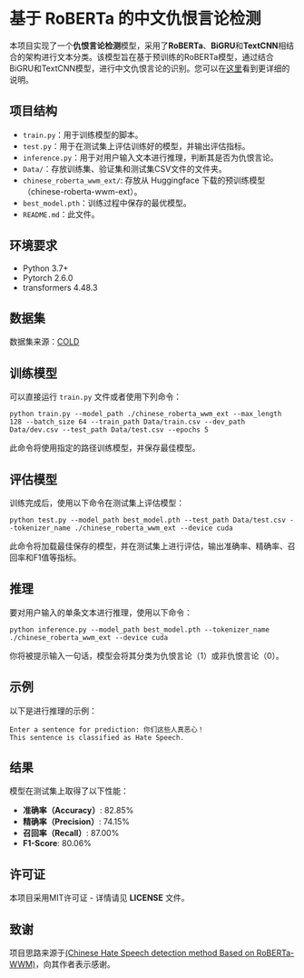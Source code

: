 # 基于 RoBERTa 的中文仇恨言论检测
本项目实现了一个**仇恨言论检测**模型，采用了**RoBERTa**、**BiGRU**和**TextCNN**相结合的架构进行文本分类。该模型旨在基于预训练的RoBERTa模型，通过结合BiGRU和TextCNN模型，进行中文仇恨言论的识别。您可以在[这里](https://www.chatlwh.com/posts/20240925/article.html)看到更详细的说明。

## 项目结构

- `train.py`：用于训练模型的脚本。
- `test.py`：用于在测试集上评估训练好的模型，并输出评估指标。
- `inference.py`：用于对用户输入文本进行推理，判断其是否为仇恨言论。
- `Data/`：存放训练集、验证集和测试集CSV文件的文件夹。
- `chinese_roberta_wwm_ext/`: 存放从 Huggingface 下载的预训练模型（chinese-roberta-wwm-ext）。
- `best_model.pth`：训练过程中保存的最优模型。
- `README.md`：此文件。

## 环境要求

- Python 3.7+
- Pytorch 2.6.0
- transformers 4.48.3

## 数据集

数据集来源：[COLD](https://github.com/thu-coai/COLDataset)

## 训练模型

可以直接运行 `train.py` 文件或者使用下列命令：

```
python train.py --model_path ./chinese_roberta_wwm_ext --max_length 128 --batch_size 64 --train_path Data/train.csv --dev_path Data/dev.csv --test_path Data/test.csv --epochs 5
```

此命令将使用指定的路径训练模型，并保存最佳模型。

## 评估模型

训练完成后，使用以下命令在测试集上评估模型：

```
python test.py --model_path best_model.pth --test_path Data/test.csv --tokenizer_name ./chinese_roberta_wwm_ext --device cuda
```

此命令将加载最佳保存的模型，并在测试集上进行评估，输出准确率、精确率、召回率和F1值等指标。

## 推理

要对用户输入的单条文本进行推理，使用以下命令：

```
python inference.py --model_path best_model.pth --tokenizer_name ./chinese_roberta_wwm_ext --device cuda
```

你将被提示输入一句话，模型会将其分类为仇恨言论（1）或非仇恨言论（0）。

## 示例

以下是进行推理的示例：

```
Enter a sentence for prediction: 你们这些人真恶心！
This sentence is classified as Hate Speech.
```

## 结果

模型在测试集上取得了以下性能：

- **准确率（Accuracy）**: 82.85%
- **精确率（Precision）**: 74.15%
- **召回率（Recall）**: 87.00%
- **F1-Score**: 80.06%

## 许可证

本项目采用MIT许可证 - 详情请见 **LICENSE** 文件。

## 致谢

项目思路来源于[(Chinese Hate Speech detection method Based on RoBERTa-WWM)](https://aclanthology.org/2023.ccl-1.44/)，向其作者表示感谢。



